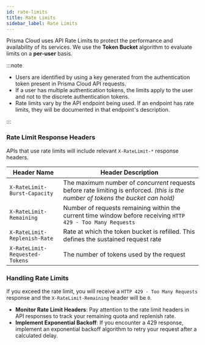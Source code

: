 ```yaml
---
id: rate-limits
title: Rate Limits
sidebar_label: Rate Limits
---
```


Prisma Cloud uses API Rate Limits to protect the performance and availability of its services. We use the **Token Bucket** algorithm to evaluate limits on a **per-user** basis.

:::note

- Users are identified by using a key generated from the authentication token present in Prisma Cloud API requests.
- If a user has multiple authentication tokens, the limits apply to the user and not to the discrete authentication tokens.
- Rate limits vary by the API endpoint being used. If an endpoint has rate limits, they will be documented in that endpoint's description.

:::


### Rate Limit Response Headers

APIs that use rate limits will include relevant `X-RateLimit-*` response headers.

| Header Name | Header Description |
| ----------- | ------------------ |
| `X-RateLimit-Burst-Capacity` | The maximum number of *concurrent* requests before rate limiting is enforced. _(this is the number of tokens the bucket can hold)_ |
| `X-RateLimit-Remaining`  | Number of requests remaining within the current time window before receiving `HTTP 429 - Too Many Requests` |
| `X-RateLimit-Replenish-Rate` | Rate at which the token bucket is refilled. This defines the sustained request rate |
| `X-RateLimit-Requested-Tokens` | The number of tokens used by the request |

### Handling Rate Limits

If you exceed the rate limit, you will receive a `HTTP 429 - Too Many Requests` response and the `X-RateLimit-Remaining` header will be `0`. 

- **Monitor Rate Limit Headers**: Pay attention to the rate limit headers in API responses to track your remaining quota and replenish rate.
- **Implement Exponential Backoff**: If you encounter a 429 response, implement an exponential backoff algorithm to retry your request after a calculated delay.
